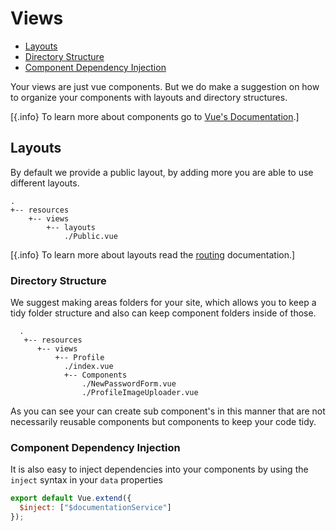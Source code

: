 # Views

- [Layouts](#layouts)
- [Directory Structure](#directory-structure)
- [Component Dependency Injection](#component-dependency-injection)

Your views are just vue components. But we do make a suggestion on how to organize your components with layouts and
directory structures.

[{.info} To learn more about components go to [Vue's Documentation](https://vuejs.org/v2/guide/components.html).]

## Layouts

By default we provide a public layout, by adding more you are able to use different layouts.

    .
    +-- resources
        +-- views
            +-- layouts
                ./Public.vue

[{.info} To learn more about layouts read the [routing](/routing#layouts) documentation.]

### Directory Structure

We suggest making areas folders for your site, which allows you to keep a tidy folder structure and also can keep component folders inside of those.

      .
       +-- resources
          +-- views
              +-- Profile
                ./index.vue
                +-- Components
                    ./NewPasswordForm.vue
                    ./ProfileImageUploader.vue

As you can see your can create sub component's in this manner that are not necessarily reusable components but components to keep your code tidy.

### Component Dependency Injection

It is also easy to inject dependencies into your components by using the `inject` syntax in your `data` properties

```js
export default Vue.extend({
  $inject: ["$documentationService"]
});
```
